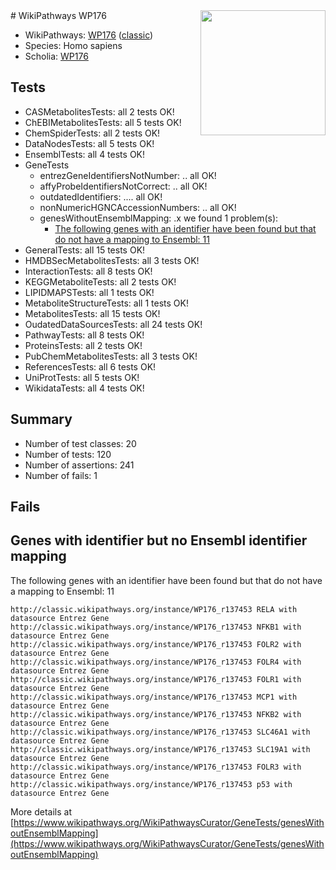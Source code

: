 <img style="float: right; width: 200px" src="https://upload.wikimedia.org/wikipedia/commons/thumb/8/83/Wplogo_with_text_500.png/640px-Wplogo_with_text_500.png" />
# WikiPathways WP176

* WikiPathways: [WP176](https://wikipathways.org/pathways/WP176) ([classic](https://classic.wikipathways.org/instance/WP176))
* Species: Homo sapiens
* Scholia: [WP176](https://scholia.toolforge.org/wikipathways/WP176)
## Tests
* CASMetabolitesTests: all 2 tests OK!
* ChEBIMetabolitesTests: all 5 tests OK!
* ChemSpiderTests: all 2 tests OK!
* DataNodesTests: all 5 tests OK!
* EnsemblTests: all 4 tests OK!
* GeneTests
    * entrezGeneIdentifiersNotNumber: .. all OK!
    * affyProbeIdentifiersNotCorrect: .. all OK!
    * outdatedIdentifiers: .... all OK!
    * nonNumericHGNCAccessionNumbers: .. all OK!
    * genesWithoutEnsemblMapping: .x we found 1 problem(s):
        * [The following genes with an identifier have been found but that do not have a mapping to Ensembl: 11](#c4e5430e)
* GeneralTests: all 15 tests OK!
* HMDBSecMetabolitesTests: all 3 tests OK!
* InteractionTests: all 8 tests OK!
* KEGGMetaboliteTests: all 2 tests OK!
* LIPIDMAPSTests: all 1 tests OK!
* MetaboliteStructureTests: all 1 tests OK!
* MetabolitesTests: all 15 tests OK!
* OudatedDataSourcesTests: all 24 tests OK!
* PathwayTests: all 8 tests OK!
* ProteinsTests: all 2 tests OK!
* PubChemMetabolitesTests: all 3 tests OK!
* ReferencesTests: all 6 tests OK!
* UniProtTests: all 5 tests OK!
* WikidataTests: all 4 tests OK!


## Summary

* Number of test classes: 20
* Number of tests: 120
* Number of assertions: 241
* Number of fails: 1

## Fails

<a name="c4e5430e" />

## Genes with identifier but no Ensembl identifier mapping

The following genes with an identifier have been found but that do not have a mapping to Ensembl: 11
```
http://classic.wikipathways.org/instance/WP176_r137453 RELA with datasource Entrez Gene
http://classic.wikipathways.org/instance/WP176_r137453 NFKB1 with datasource Entrez Gene
http://classic.wikipathways.org/instance/WP176_r137453 FOLR2 with datasource Entrez Gene
http://classic.wikipathways.org/instance/WP176_r137453 FOLR4 with datasource Entrez Gene
http://classic.wikipathways.org/instance/WP176_r137453 FOLR1 with datasource Entrez Gene
http://classic.wikipathways.org/instance/WP176_r137453 MCP1 with datasource Entrez Gene
http://classic.wikipathways.org/instance/WP176_r137453 NFKB2 with datasource Entrez Gene
http://classic.wikipathways.org/instance/WP176_r137453 SLC46A1 with datasource Entrez Gene
http://classic.wikipathways.org/instance/WP176_r137453 SLC19A1 with datasource Entrez Gene
http://classic.wikipathways.org/instance/WP176_r137453 FOLR3 with datasource Entrez Gene
http://classic.wikipathways.org/instance/WP176_r137453 p53 with datasource Entrez Gene
```

More details at [https://www.wikipathways.org/WikiPathwaysCurator/GeneTests/genesWithoutEnsemblMapping](https://www.wikipathways.org/WikiPathwaysCurator/GeneTests/genesWithoutEnsemblMapping)

